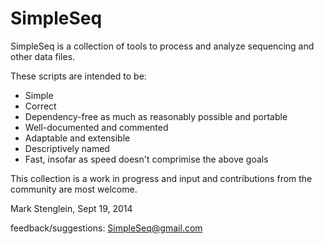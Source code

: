 SimpleSeq
=========

<p>
SimpleSeq is a collection of tools to process and analyze sequencing and other data files.  

These scripts are intended to be:

<ul>
<li> Simple
<li> Correct
<li> Dependency-free as much as reasonably possible and portable
<li> Well-documented and commented
<li> Adaptable and extensible
<li> Descriptively named
<li> Fast, insofar as speed doesn't comprimise the above goals
</ul>

<p>
This collection is a work in progress and input and contributions from the community are most welcome.

Mark Stenglein, Sept 19, 2014

feedback/suggestions: SimpleSeq@gmail.com
